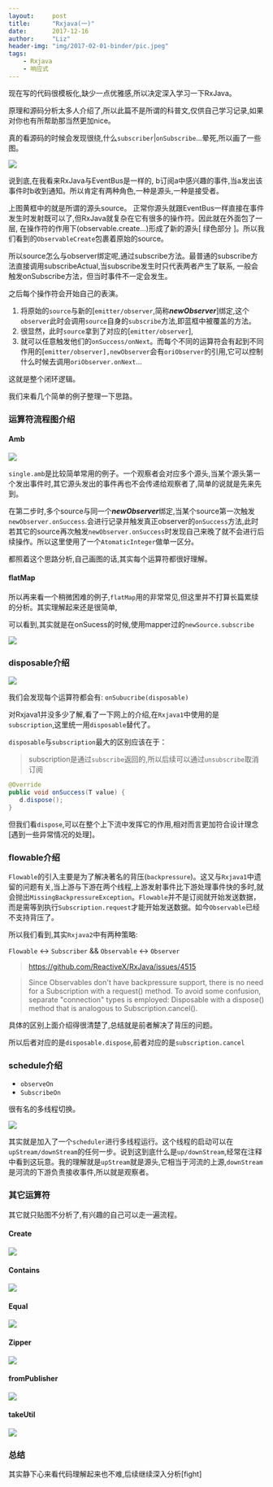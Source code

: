 ```yaml
---
layout:     post
title:      "Rxjava(一)"
date:       2017-12-16
author:     "Liz"
header-img: "img/2017-02-01-binder/pic.jpeg"
tags:
    - Rxjava
    - 响应式
---
```


现在写的代码很模板化,缺少一点优雅感,所以决定深入学习一下RxJava。

原理和源码分析太多人介绍了,所以此篇不是所谓的科普文,仅供自己学习记录,如果对你也有所帮助那当然更加nice。

真的看源码的时候会发现很绕,什么`subscriber`|`onSubscribe`...晕死,所以画了一些图。


![](/img/2017-12-16-rxjava1/15134007862015.jpg)


说到底,在我看来RxJava与EventBus是一样的, b订阅a中感兴趣的事件,当a发出该事件时b收到通知。所以肯定有两种角色,一种是源头,一种是接受者。

上图黄框中的就是所谓的源头source。 正常你源头就跟EventBus一样直接在事件发生时发射既可以了,但RxJava就复杂在它有很多的操作符。因此就在外面包了一层, 在操作符的作用下(observable.create...)形成了新的源头[ 绿色部分 ]。所以我们看到的`ObservableCreate`包裹着原始的source。

所以source怎么与observer绑定呢,通过subscribe方法。最普通的subscribe方法直接调用subscribeActual,当subscribe发生时只代表两者产生了联系, 一般会触发onSubscribe方法，但当时事件不一定会发生。

之后每个操作符会开始自己的表演。

1. 将原始的`source`与新的[`emitter/observer`,简称***newObserver***]绑定,这个`observer`此时会调用`source`自身的`subscribe`方法,即蓝框中被覆盖的方法。
2. 很显然，此时`source`拿到了对应的[`emitter/observer`],
3. 就可以任意触发他们的`onSuccess/onNext`。而每个不同的运算符会有起到不同作用的[`emitter/observer],newObserver`会有`oriObserver`的引用,它可以控制什么时候去调用`oriObserver.onNext`...

这就是整个闭环逻辑。


我们来看几个简单的例子整理一下思路。

### 运算符流程图介绍

#### Amb

![](/img/2017-12-16-rxjava1/15133979187240.jpg)

`single.amb`是比较简单常用的例子。一个观察者会对应多个源头,当某个源头第一个发出事件时,其它源头发出的事件再也不会传递给观察者了,简单的说就是先来先到。

在第二步时,多个source与同一个***newObserver***绑定,当某个source第一次触发`newObserver.onSuccess`.会进行记录并触发真正observer的`onSuccess`方法,此时若其它的source再次触发`newObserver.onSuccess`时发现自己来晚了就不会进行后续操作。所以这里使用了一个`AtomaticInteger`做单一区分。

都照着这个思路分析,自己画图的话,其实每个运算符都很好理解。


#### flatMap

所以再来看一个稍微困难的例子,`flatMap`用的非常常见,但这里并不打算长篇累牍的分析。其实理解起来还是很简单,

可以看到,其实就是在onSucess的时候,使用mapper过的`newSource.subscribe`

![](/img/2017-12-16-rxjava1/15134000446329.jpg)



### disposable介绍


![](/img/2017-12-16-rxjava1/15133979364384.jpg)

我们会发现每个运算符都会有:
`onSubucribe(disposable)`

对Rxjava1并没多少了解,看了一下网上的介绍,在`Rxjava1`中使用的是`subscription`,这里统一用`disposable`替代了。

`disposable`与`subscription`最大的区别应该在于：

>subscription是通过`subscribe`返回的,所以后续可以通过`unsubscribe`取消订阅

```java
@Override
public void onSuccess(T value) {
   d.dispose();
}
```

但我们看`dispose`,可以在整个上下流中发挥它的作用,相对而言更加符合设计理念[遇到一些异常情况的处理]。




### flowable介绍

`Flowable`的引入主要是为了解决著名的背压(`backpressure`)。这又与`Rxjava1`中遗留的问题有关,当上游与下游在两个线程,上游发射事件比下游处理事件快的多时,就会抛出`MissingBackpressureException`。`Flowable`并不是订阅就开始发送数据，而是需等到执行`Subscription.request`才能开始发送数据。如今`Observable`已经不支持背压了。

所以我们看到,其实`Rxjava2`中有两种策略:

`Flowable` <-> `Subscriber` &&  `Observable` <-> `Observer`
>https://github.com/ReactiveX/RxJava/issues/4515

>Since Observables don't have backpressure support, there is no need for a Subscription with a request() method. To avoid some confusion, separate "connection" types is employed: Disposable with a dispose() method that is analogous to Subscription.cancel().

具体的区别上面介绍得很清楚了,总结就是前者解决了背压的问题。

所以后者对应的是`disposable.dispose`,前者对应的是`subscription.cancel`


### schedule介绍

* `observeOn`
* `SubscribeOn`

很有名的多线程切换。


![](/img/2017-12-16-rxjava1/15133979474096.jpg)

其实就是加入了一个`scheduler`进行多线程运行。这个线程的启动可以在`upStream/downStream`的任何一步。说到这到底什么是`up/downStream`,经常在注释中看到这玩意。我的理解就是`upStream`就是源头,它相当于河流的上源,`downStream`是河流的下游负责接收事件,所以就是观察者。


### 其它运算符

其它就只贴图不分析了,有兴趣的自己可以走一遍流程。

#### Create

![](/img/2017-12-16-rxjava1/15133979536754.jpg)
#### Contains



![](/img/2017-12-16-rxjava1/15133979667045.jpg)

#### Equal


![](/img/2017-12-16-rxjava1/15133979605306.jpg)
#### Zipper


![](/img/2017-12-16-rxjava1/15133979792592.jpg)


#### fromPublisher


![](/img/2017-12-16-rxjava1/15133999748413.jpg)


#### takeUtil


![](/img/2017-12-16-rxjava1/15133998317987.jpg)

### 总结

其实静下心来看代码理解起来也不难,后续继续深入分析[fight]

